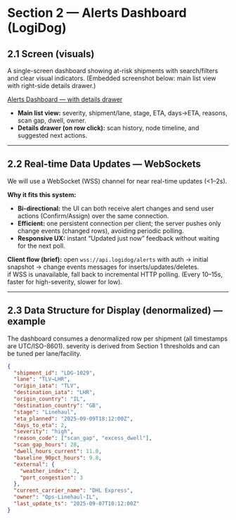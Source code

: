 # Section 2 — Alerts Dashboard (LogiDog)

## 2.1 Screen (visuals)

A single-screen dashboard showing at-risk shipments with search/filters and clear visual indicators.
(Embedded screenshot below: main list view with right-side details drawer.)

[Alerts Dashboard — with details drawer](img/Alerts-Dashboard-Drawer.png)

- **Main list view:** severity, shipment/lane, stage, ETA, days→ETA, reasons, scan gap, dwell, owner.
- **Details drawer (on row click):** scan history, node timeline, and suggested next actions.

---

## 2.2 Real-time Data Updates — WebSockets

We will use a WebSocket (WSS) channel for near real-time updates (<1–2s).

**Why it fits this system:**

- **Bi-directional:** the UI can both receive alert changes and send user actions (Confirm/Assign) over the same connection.
- **Efficient:** one persistent connection per client; the server pushes only change events (changed rows), avoiding periodic polling.
- **Responsive UX:** instant “Updated just now” feedback without waiting for the next poll.

**Client flow (brief):**
open `wss://api.logidog/alerts` with auth → initial snapshot → change events messages for inserts/updates/deletes.  
if WSS is unavailable, fall back to incremental HTTP polling. (Every 10–15s, faster for high-severity, slower for low).

---

## 2.3 Data Structure for Display (denormalized) — example

The dashboard consumes a denormalized row per shipment (all timestamps are UTC/ISO-8601).
severity is derived from Section 1 thresholds and can be tuned per lane/facility.

```json
{
  "shipment_id": "LDG-1029",
  "lane": "TLV→LHR",
  "origin_iata": "TLV",
  "destination_iata": "LHR",
  "origin_country": "IL",
  "destination_country": "GB",
  "stage": "Linehaul",
  "eta_planned": "2025-09-09T18:12:00Z",
  "days_to_eta": 2,
  "severity": "high",
  "reason_code": ["scan_gap", "excess_dwell"],
  "scan_gap_hours": 28,
  "dwell_hours_current": 11.0,
  "baseline_90pct_hours": 9.8,
  "external": {
    "weather_index": 2,
    "port_congestion": 3
  },
  "current_carrier_name": "DHL Express",
  "owner": "Ops-Linehaul-IL",
  "last_update_ts": "2025-09-07T10:12:00Z"
}
```